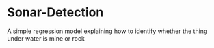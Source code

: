 # Sonar-Detection
A simple regression model explaining how to identify whether the thing under water is mine or rock
